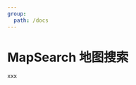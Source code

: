 ```yaml
---
group:
  path: /docs
---
```

# MapSearch 地图搜索

<code src="./demos/demo1.tsx"></code>

```code
xxx
```
